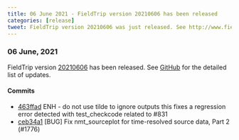 ```yaml
---
title: 06 June 2021 - FieldTrip version 20210606 has been released
categories: [release]
tweet: FieldTrip version 20210606 was just released. See http://www.fieldtriptoolbox.org/#06-june-2021
---
```


### 06 June, 2021

FieldTrip version [20210606](http://github.com/fieldtrip/fieldtrip/releases/tag/20210606) has been released.
See [GitHub](https://github.com/fieldtrip/fieldtrip/compare/20210603...20210606) for the detailed list of updates.

#### Commits

- [463ffad](http://github.com/fieldtrip/fieldtrip/commit/463ffad) ENH - do not use tilde to ignore outputs this fixes a regression error detected with test_checkcode related to #831
- [ceb34a1](http://github.com/fieldtrip/fieldtrip/commit/ceb34a1) [BUG] Fix nmt_sourceplot for time-resolved source data, Part 2 (#1776)
